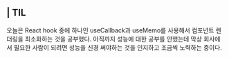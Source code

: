 ## | TIL
오늘은 React hook 중에 하나인 useCallback과 useMemo를 사용해서 컴포넌트 렌더링을 최소화하는 것을 공부했다.
아직까지 성능에 대한 공부를 안했는데 막상 회사에서 필요한 사람이 되려면 성능을 신경 써야하는 것을 인지하고
조금씩 노력하는 중이다.
